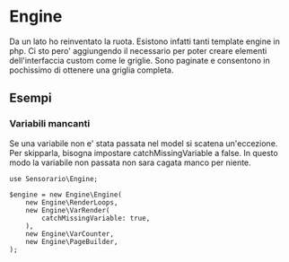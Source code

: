 # Engine

Da un lato ho reinventato la ruota. Esistono infatti tanti template engine in php. Ci sto pero' aggiungendo il necessario per poter creare elementi dell'interfaccia custom come le griglie. Sono paginate e consentono in pochissimo di ottenere una griglia completa.

## Esempi

### Variabili mancanti

Se una variabile non e' stata passata nel model si scatena un'eccezione. Per skipparla, bisogna impostare catchMissingVariable a false. In questo modo la variabile non passata non sara cagata manco per niente.

```
use Sensorario\Engine;

$engine = new Engine\Engine(
    new Engine\RenderLoops,
    new Engine\VarRender(
        catchMissingVariable: true,
    ),
    new Engine\VarCounter,
    new Engine\PageBuilder,
);
```
